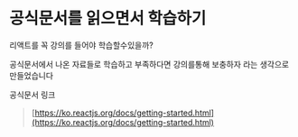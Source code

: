 # 공식문서를 읽으면서 학습하기

리액트를 꼭 강의를 들어야 학습할수있을까? 

공식문서에서 나온 자료들로 학습하고 부족하다면 강의를통해 보충하자 라는 생각으로 만들었습니다

공식문서 링크
> [https://ko.reactjs.org/docs/getting-started.html](https://ko.reactjs.org/docs/getting-started.html)
>

